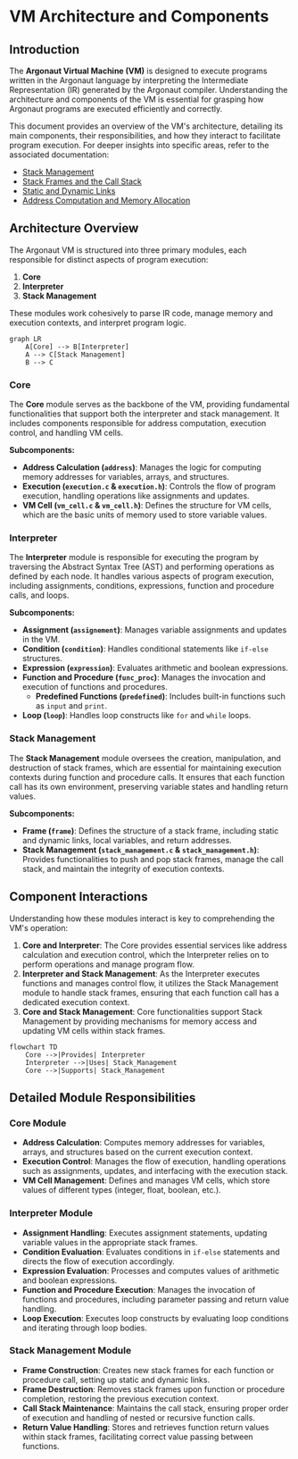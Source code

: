 # VM Architecture and Components

## Introduction

The **Argonaut Virtual Machine (VM)** is designed to execute programs written in the Argonaut language by interpreting the Intermediate Representation (IR) generated by the Argonaut compiler. Understanding the architecture and components of the VM is essential for grasping how Argonaut programs are executed efficiently and correctly.

This document provides an overview of the VM's architecture, detailing its main components, their responsibilities, and how they interact to facilitate program execution. For deeper insights into specific areas, refer to the associated documentation:

- [Stack Management](stack_management.md)
- [Stack Frames and the Call Stack](Stack_Frames_and_Call_Stack.md)
- [Static and Dynamic Links](Static_and_Dynamic_Links.md)
- [Address Computation and Memory Allocation](address_computation_and_memory_access)

## Architecture Overview

The Argonaut VM is structured into three primary modules, each responsible for distinct aspects of program execution:

1. **Core**
2. **Interpreter**
3. **Stack Management**

These modules work cohesively to parse IR code, manage memory and execution contexts, and interpret program logic.

```mermaid
graph LR
    A[Core] --> B[Interpreter]
    A --> C[Stack Management]
    B --> C
```

### Core

The **Core** module serves as the backbone of the VM, providing fundamental functionalities that support both the interpreter and stack management. It includes components responsible for address computation, execution control, and handling VM cells.

**Subcomponents:**

- **Address Calculation (`address`)**: Manages the logic for computing memory addresses for variables, arrays, and structures.
- **Execution (`execution.c` & `execution.h`)**: Controls the flow of program execution, handling operations like assignments and updates.
- **VM Cell (`vm_cell.c` & `vm_cell.h`)**: Defines the structure for VM cells, which are the basic units of memory used to store variable values.

### Interpreter

The **Interpreter** module is responsible for executing the program by traversing the Abstract Syntax Tree (AST) and performing operations as defined by each node. It handles various aspects of program execution, including assignments, conditions, expressions, function and procedure calls, and loops.

**Subcomponents:**

- **Assignment (`assignement`)**: Manages variable assignments and updates in the VM.
- **Condition (`condition`)**: Handles conditional statements like `if-else` structures.
- **Expression (`expression`)**: Evaluates arithmetic and boolean expressions.
- **Function and Procedure (`func_proc`)**: Manages the invocation and execution of functions and procedures.
  - **Predefined Functions (`predefined`)**: Includes built-in functions such as `input` and `print`.
- **Loop (`loop`)**: Handles loop constructs like `for` and `while` loops.

### Stack Management

The **Stack Management** module oversees the creation, manipulation, and destruction of stack frames, which are essential for maintaining execution contexts during function and procedure calls. It ensures that each function call has its own environment, preserving variable states and handling return values.

**Subcomponents:**

- **Frame (`frame`)**: Defines the structure of a stack frame, including static and dynamic links, local variables, and return addresses.
- **Stack Management (`stack_management.c` & `stack_management.h`)**: Provides functionalities to push and pop stack frames, manage the call stack, and maintain the integrity of execution contexts.

## Component Interactions

Understanding how these modules interact is key to comprehending the VM's operation:

1. **Core and Interpreter**: The Core provides essential services like address calculation and execution control, which the Interpreter relies on to perform operations and manage program flow.
2. **Interpreter and Stack Management**: As the Interpreter executes functions and manages control flow, it utilizes the Stack Management module to handle stack frames, ensuring that each function call has a dedicated execution context.
3. **Core and Stack Management**: Core functionalities support Stack Management by providing mechanisms for memory access and updating VM cells within stack frames.

```mermaid
flowchart TD
    Core -->|Provides| Interpreter
    Interpreter -->|Uses| Stack_Management
    Core -->|Supports| Stack_Management
```

## Detailed Module Responsibilities

### Core Module

- **Address Calculation**: Computes memory addresses for variables, arrays, and structures based on the current execution context.
- **Execution Control**: Manages the flow of execution, handling operations such as assignments, updates, and interfacing with the execution stack.
- **VM Cell Management**: Defines and manages VM cells, which store values of different types (integer, float, boolean, etc.).

### Interpreter Module

- **Assignment Handling**: Executes assignment statements, updating variable values in the appropriate stack frames.
- **Condition Evaluation**: Evaluates conditions in `if-else` statements and directs the flow of execution accordingly.
- **Expression Evaluation**: Processes and computes values of arithmetic and boolean expressions.
- **Function and Procedure Execution**: Manages the invocation of functions and procedures, including parameter passing and return value handling.
- **Loop Execution**: Executes loop constructs by evaluating loop conditions and iterating through loop bodies.

### Stack Management Module

- **Frame Construction**: Creates new stack frames for each function or procedure call, setting up static and dynamic links.
- **Frame Destruction**: Removes stack frames upon function or procedure completion, restoring the previous execution context.
- **Call Stack Maintenance**: Maintains the call stack, ensuring proper order of execution and handling of nested or recursive function calls.
- **Return Value Handling**: Stores and retrieves function return values within stack frames, facilitating correct value passing between functions.
